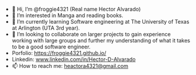 - 👋 Hi, I’m @froggie4321 (Real name Hector Alvarado)
- 👀 I’m interested in Manga and reading books.
- 🌱 I’m currently learning Software engineering at The University of Texas at Arlington (UTA 3rd year).
- 💞️ I’m looking to collaborate on larger projects to gain experience working with large groups and further my understanding of what it takes to be a good software engineer.
- Porfolio: https://froggie4321.github.io/
- Linkedin: www.linkedin.com/in/Hector-D-Alvarado
- 📫 How to reach me: heactora4321@gmail.com 


<!---
froggie4321/froggie4321 is a ✨ special ✨ repository because its `README.md` (this file) appears on your GitHub profile.
You can click the Preview link to take a look at your changes.
--->
